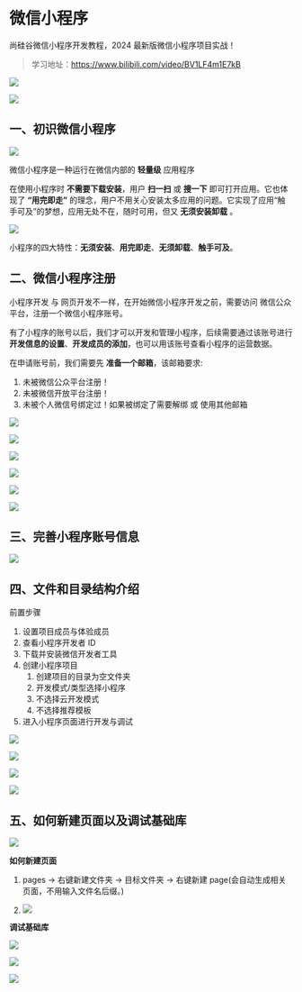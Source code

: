 # 微信小程序

尚硅谷微信小程序开发教程，2024 最新版微信小程序项目实战！

> 学习地址：https://www.bilibili.com/video/BV1LF4m1E7kB

![](https://img2024.cnblogs.com/blog/2332774/202402/2332774-20240223075738602-810813796.png)

![](https://img2024.cnblogs.com/blog/2332774/202402/2332774-20240223075822882-1159235104.png)

## 一、初识微信小程序

![](https://img2024.cnblogs.com/blog/2332774/202402/2332774-20240223080644278-1556958399.png)

微信小程序是一种运行在微信内部的 **轻量级** 应用程序

在使用小程序时 **不需要下载安装**，用户 **扫一扫** 或 **搜一下** 即可打开应用。它也体现了 **“用完即走”** 的理念，用户不用关心安装太多应用的问题。它实现了应用“触手可及”的梦想，应用无处不在，随时可用，但又 **无须安装卸载** 。

![](https://img2024.cnblogs.com/blog/2332774/202402/2332774-20240223080931626-914539711.png)

小程序的四大特性：**无须安装**、**用完即走**、**无须卸载**、**触手可及**。

## 二、微信小程序注册

小程序开发 与 网页开发不一样，在开始微信小程序开发之前，需要访问 微信公众平台，注册一个微信小程序账号。

有了小程序的账号以后，我们才可以开发和管理小程序，后续需要通过该账号进行 **开发信息的设置**、**开发成员的添加**，也可以用该账号查看小程序的运营数据。

在申请账号前，我们需要先 **准备一个邮箱**，该邮箱要求:

1. 未被微信公众平台注册！
2. 未被微信开放平台注册！
3. 未被个人微信号绑定过！如果被绑定了需要解绑 或 使用其他邮箱

![](https://img2024.cnblogs.com/blog/2332774/202411/2332774-20241124170206109-1449923095.png)

![](https://img2024.cnblogs.com/blog/2332774/202402/2332774-20240228002056505-1077607738.png)

![](https://img2024.cnblogs.com/blog/2332774/202402/2332774-20240228002115712-1693095764.png)

![](https://img2024.cnblogs.com/blog/2332774/202402/2332774-20240228002149599-1858220867.png)

![](https://img2024.cnblogs.com/blog/2332774/202402/2332774-20240228002222930-1064815329.png)

![](https://img2024.cnblogs.com/blog/2332774/202402/2332774-20240228002840019-2100181885.png)

## 三、完善小程序账号信息

![](https://img2024.cnblogs.com/blog/2332774/202411/2332774-20241124170937512-47679013.png)

## 四、文件和目录结构介绍

前置步骤

1. 设置项目成员与体验成员
2. 查看小程序开发者 ID
3. 下载并安装微信开发者工具
4. 创建小程序项目
   1. 创建项目的目录为空文件夹
   2. 开发模式/类型选择小程序
   3. 不选择云开发模式
   4. 不选择推荐模板
5. 进入小程序页面进行开发与调试

![](https://img2024.cnblogs.com/blog/2332774/202412/2332774-20241214225413763-499467415.png)

![](https://img2024.cnblogs.com/blog/2332774/202412/2332774-20241214225946835-490972674.png)

![](https://img2024.cnblogs.com/blog/2332774/202412/2332774-20241214230449655-1195208585.png)

![](https://img2024.cnblogs.com/blog/2332774/202412/2332774-20241214230530064-168700068.png)

## 五、如何新建页面以及调试基础库

![](https://img2024.cnblogs.com/blog/2332774/202412/2332774-20241214230639396-1461626777.png)

**如何新建页面**

1. pages -> 右键新建文件夹 -> 目标文件夹 -> 右键新建 page(会自动生成相关页面，不用输入文件名后缀。)

2. ![](https://img2024.cnblogs.com/blog/2332774/202412/2332774-20241214231321782-576336051.png)

**调试基础库**

![](https://img2024.cnblogs.com/blog/2332774/202412/2332774-20241214231502410-993628473.png)

![](https://img2024.cnblogs.com/blog/2332774/202412/2332774-20241214232052048-654822416.png)

![](https://img2024.cnblogs.com/blog/2332774/202412/2332774-20241214232342432-111325395.png)
